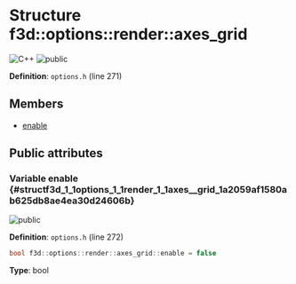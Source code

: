 # Structure f3d::options::render::axes\_grid

![][C++]
![][public]

**Definition**: `options.h` (line 271)





## Members

* [enable](structf3d_1_1options_1_1render_1_1axes__grid.md#structf3d_1_1options_1_1render_1_1axes__grid_1a2059af1580ab625db8ae4ea30d24606b)

## Public attributes

### Variable enable {#structf3d_1_1options_1_1render_1_1axes__grid_1a2059af1580ab625db8ae4ea30d24606b}

![][public]

**Definition**: `options.h` (line 272)


```cpp
bool f3d::options::render::axes_grid::enable = false
```








**Type**: bool



[public]: https://img.shields.io/badge/-public-brightgreen (public)
[C++]: https://img.shields.io/badge/language-C%2B%2B-blue (C++)